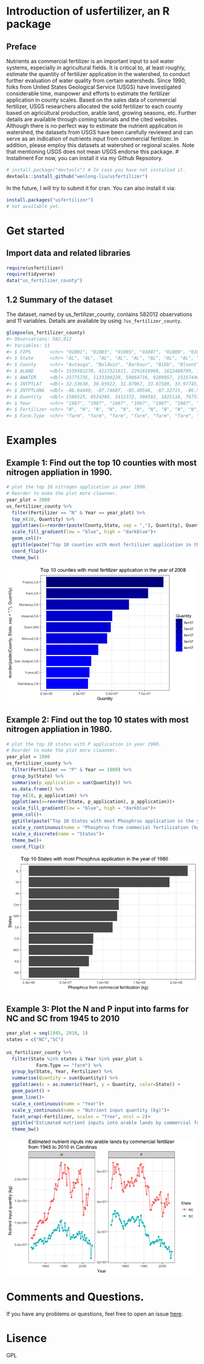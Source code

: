 Introduction of usfertilizer, an R package
================

Preface
-------

Nutrients as commercial fertilizer is an important input to soil water systems, especially in agricultural fields. It is critical to, at least roughly, estimate the quantity of fertilizer application in the watershed, to conduct further evaluation of water quality from certain watersheds. Since 1990, folks from United States Geological Service (USGS) have investigated considerable time, manpower and efforts to estimate the fertilizer application in county scales. Based on the sales data of commercial fertilizer, USGS researchers allocated the sold fertilizer to each county based on agricultural production, arable land, growing seasons, etc. Further details are available through coming tutorials and the cited websites. Although there is no perfect way to estimate the nutrient application in watershed, the datasets from USGS have been carefully reviewed and can serve as an indication of nutrients input from commercial fertilizer. In addition, please employ this datasets at watershed or regional scales. Note that mentioning USGS does not mean USGS endorse this package. \# Installment For now, you can install it via my Github Repsotory.

``` r
# install.package("devtools") # In case you have not installed it.
devtools::install_github("wenlong-liu/usfertilizer")
```

In the future, I will try to submit it for cran. You can also install it via:

``` r
install.packages("usfertilizer")
# not available yet.
```

Get started
===========

Import data and related libraries
---------------------------------

``` r
require(usfertilizer)
require(tidyverse)
data("us_fertilizer_county")
```

1.2 Summary of the dataset
--------------------------

The dataset, named by us\_fertilizer\_county, contains 582012 observations and 11 variables. Details are available by using `?us_fertilizer_county`.

``` r
glimpse(us_fertilizer_county)
#> Observations: 582,012
#> Variables: 11
#> $ FIPS       <chr> "01001", "01003", "01005", "01007", "01009", "01011...
#> $ State      <chr> "AL", "AL", "AL", "AL", "AL", "AL", "AL", "AL", "AL...
#> $ County     <chr> "Autauga", "Baldwin", "Barbour", "Bibb", "Blount", ...
#> $ ALAND      <dbl> 1539582278, 4117521611, 2291818968, 1612480789, 166...
#> $ AWATER     <dbl> 25775735, 1133190229, 50864716, 9289057, 15157440, ...
#> $ INTPTLAT   <dbl> 32.53638, 30.65922, 31.87067, 33.01589, 33.97745, 3...
#> $ INTPTLONG  <dbl> -86.64449, -87.74607, -85.40546, -87.12715, -86.567...
#> $ Quantity   <dbl> 1580225, 6524369, 2412372, 304592, 1825118, 767573,...
#> $ Year       <chr> "1987", "1987", "1987", "1987", "1987", "1987", "19...
#> $ Fertilizer <chr> "N", "N", "N", "N", "N", "N", "N", "N", "N", "N", "...
#> $ Farm.Type  <chr> "farm", "farm", "farm", "farm", "farm", "farm", "fa...
```

Examples
========

Example 1: Find out the top 10 counties with most nitrogen appliation in 1990.
------------------------------------------------------------------------------

``` r
# plot the top 10 nitrogen application in year 1990.
# Reorder to make the plot more cleanner.
year_plot = 2008
us_fertilizer_county %>%
  filter(Fertilizer == "N" & Year == year_plot) %>%
  top_n(10, Quantity) %>%
  ggplot(aes(x=reorder(paste(County,State, sep = ","), Quantity), Quantity, fill = Quantity))+
  scale_fill_gradient(low = "blue", high = "darkblue")+
  geom_col()+
  ggtitle(paste("Top 10 counties with most fertilizer application in the year of", year_plot)) + 
  coord_flip()+
  theme_bw()
```

![](readme_files/figure-markdown_github/unnamed-chunk-5-1.png)

Example 2: Find out the top 10 states with most nitrogen appliation in 1980.
----------------------------------------------------------------------------

``` r
# plot the top 10 states with P application in year 1980.
# Reorder to make the plot more cleanner.
year_plot = 1980
us_fertilizer_county %>%
  filter(Fertilizer == "P" & Year == 1980) %>% 
  group_by(State) %>% 
  summarise(p_application = sum(Quantity)) %>% 
  as.data.frame() %>% 
  top_n(10, p_application) %>%
  ggplot(aes(x=reorder(State, p_application), p_application))+
  scale_fill_gradient(low = "blue", high = "darkblue")+
  geom_col()+
  ggtitle(paste("Top 10 States with most Phosphrus application in the year of", year_plot)) + 
  scale_y_continuous(name = "Phosphrus from commecial fertilization (kg)")+
  scale_x_discrete(name = "States")+
  theme_bw()+
  coord_flip()
```

![](readme_files/figure-markdown_github/unnamed-chunk-6-1.png)

Example 3: Plot the N and P input into farms for NC and SC from 1945 to 2010
----------------------------------------------------------------------------

``` r
year_plot = seq(1945, 2010, 1)
states = c("NC","SC")

us_fertilizer_county %>% 
  filter(State %in% states & Year %in% year_plot &
           Farm.Type == "farm") %>% 
  group_by(State, Year, Fertilizer) %>% 
  summarise(Quantity = sum(Quantity)) %>% 
  ggplot(aes(x = as.numeric(Year), y = Quantity, color=State)) +
  geom_point() +
  geom_line()+
  scale_x_continuous(name = "Year")+
  scale_y_continuous(name = "Nutrient input quantity (kg)")+
  facet_wrap(~Fertilizer, scales = "free", ncol = 2)+
  ggtitle("Estimated nutrient inputs into arable lands by commercial fertilizer\nfrom 1945 to 2010 in Carolinas")+
  theme_bw()
```

![](readme_files/figure-markdown_github/unnamed-chunk-7-1.png)

Comments and Questions.
=======================

If you have any problems or questions, feel free to open an issue [here](https://github.com/wenlong-liu/usfertilizer/issues).

Lisence
=======

GPL
